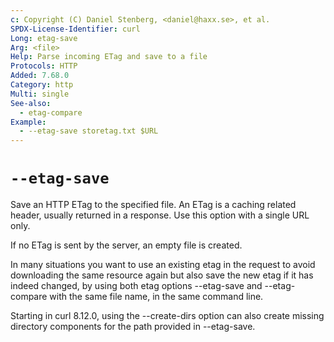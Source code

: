 ```yaml
---
c: Copyright (C) Daniel Stenberg, <daniel@haxx.se>, et al.
SPDX-License-Identifier: curl
Long: etag-save
Arg: <file>
Help: Parse incoming ETag and save to a file
Protocols: HTTP
Added: 7.68.0
Category: http
Multi: single
See-also:
  - etag-compare
Example:
  - --etag-save storetag.txt $URL
---
```


# `--etag-save`

Save an HTTP ETag to the specified file. An ETag is a caching related header,
usually returned in a response. Use this option with a single URL only.

If no ETag is sent by the server, an empty file is created.

In many situations you want to use an existing etag in the request to avoid
downloading the same resource again but also save the new etag if it has
indeed changed, by using both etag options --etag-save and --etag-compare with
the same file name, in the same command line.

Starting in curl 8.12.0, using the --create-dirs option can also create
missing directory components for the path provided in --etag-save.
